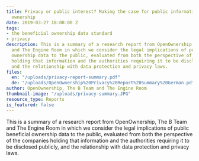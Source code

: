 ```yaml
---
title: Privacy or public interest? Making the case for public information on company
  ownership
date: 2019-03-27 18:08:00 Z
tags:
- the beneficial ownership data standard
- privacy
description: This is a summary of a research report from OpenOwnership, The B Team
  and The Engine Room in which we consider the legal implications of public beneficial
  ownership data to the public, evaluated from both the perspective of the companies
  holding that information and the authorities requiring it to be disclosed publicly,
  and the relationship with data protection and privacy laws.
files:
  en: "/uploads/privacy-report-summary.pdf"
  de: "/uploads/OpenOwnership%20Privacy%20Report%20Summary%20German.pdf"
author: OpenOwnership, The B Team and The Engine Room
thumbnail-image: "/uploads/privacy-summary.JPG"
resource_type: Reports
is_featured: false
---
```


This is a summary of a research report from OpenOwnership, The B Team and The Engine Room in which we consider the legal implications of public beneficial ownership data to the public, evaluated from both the perspective of the companies holding that information and the authorities requiring it to be disclosed publicly, and the relationship with data protection and privacy laws.
